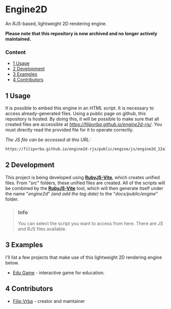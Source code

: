 # Engine2D
An *RJS*-based, lightweight 2D rendering engine. 

**Please note that this repository is now archived and no longer actively maintained.**

### Content
- [1 Usage](#1-usage)
- [2 Development](#2-development)
- [3 Examples](#3-examples)
- [4 Contributors](#4-contributors)

## 1 Usage
It is possible to embed this engine in an *HTML* script.
It is necessary to access already-generated files.
Using a public page on github, this repository is hosted.
By doing this, it will be possible to make sure that
all created files are accessible at *https://filipvrba.github.io/engine2d-rjs/*.
You must directly read the provided file for it to operate correctly.

*The JS file can be accessed at this URL:*
```txt
https://filipvrba.github.io/engine2d-rjs/public/engine/js/engine2d_22a1215.js
```

## 2 Development
This project is being developed using [**RubyJS-Vite**](https://github.com/filipvrba/ruby-js),
which creates unified files. From "*src*" folders, these unified files are created.
All of the scripts will be combined by the [**RubyJS-Vite**](https://github.com/filipvrba/ruby-js) tool,
which will then generate itself under the name
"*engine2d*" *(and add the tag date)* to the "*docs/public/engine*" folder. 

> ### Info
> You can select the script you want to access from here.
> There are *JS* and *RJS* files available.

## 3 Examples
I'll list a few projects that make use of this lightweight 2D rendering engine below.

- [Edu Game](https://github.com/filipvrba/edu-game-rjs) - interactive game for education.

## 4 Contributors
- [Filip Vrba](https://github.com/filipvrba) - creator and maintainer
